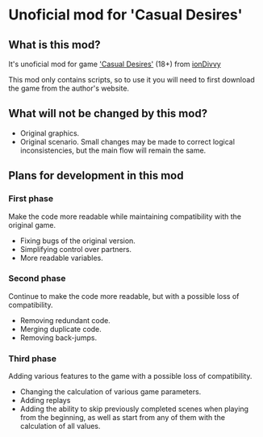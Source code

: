 # Unoficial mod for 'Casual Desires'

## What is this mod?

It's unoficial mod for game ['Casual Desires'](https://iondivvy.itch.io/casual-desires) (18+) from [ionDivvy](https://iondivvy.itch.io)

This mod only contains scripts, so to use it you will need to first download the game from the author's website.

## What will not be changed by this mod?

- Original graphics.
- Original scenario. Small changes may be made to correct logical inconsistencies, but the main flow will remain the same.

## Plans for development in this mod

### First phase

Make the code more readable while maintaining compatibility with the original game.

- Fixing bugs of the original version.
- Simplifying control over partners.
- More readable variables.

### Second phase

Continue to make the code more readable, but with a possible loss of compatibility.

- Removing redundant code.
- Merging duplicate code.
- Removing back-jumps.

### Third phase

Adding various features to the game with a possible loss of compatibility.

- Changing the calculation of various game parameters.
- Adding replays
- Adding the ability to skip previously completed scenes when playing from the beginning, as well as start from any of them with the calculation of all values.
